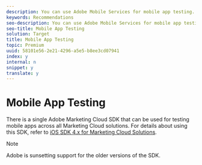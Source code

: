 ```yaml
---
description: You can use Adobe Mobile Services for mobile app testing.
keywords: Recommendations
seo-description: You can use Adobe Mobile Services for mobile app testing.
seo-title: Mobile App Testing
solution: Target
title: Mobile App Testing
topic: Premium
uuid: 58101e56-2e21-4296-a5e5-b8ee3cd07941
index: y
internal: n
snippet: y
translate: y
---
```


# Mobile App Testing

There is a single Adobe Marketing Cloud SDK that can be used for testing mobile apps across all Marketing Cloud solutions. For details about using this SDK, refer to [iOS SDK 4.x for Marketing Cloud Solutions](https://marketing.adobe.com/resources/help/en_US/mobile/ios/overview.html). 

>[!NOTE]
>
>Adobe is sunsetting support for the older versions of the SDK.


